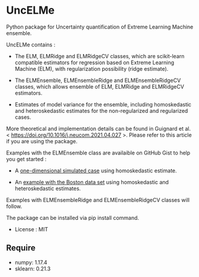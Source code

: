 UncELMe
=====================================

Python package for Uncertainty quantification of Extreme Learning Machine ensemble.

UncELMe contains :

* The ELM, ELMRidge and ELMRidgeCV classes, which are scikit-learn compatible estimators for regression based on Extreme Learning Machine (ELM), with regularization possibility (ridge estimate).

* The ELMEnsemble, ELMEnsembleRidge and ELMEnsembleRidgeCV classes, which allows ensemble of ELM, ELMRidge and ELMRidgeCV estimators.

* Estimates of model variance for the ensemble, including homoskedastic and heteroskedastic estimates for the  non-regularized and regularized cases.

More theoretical and implementation details can be found in Guignard et al. < https://doi.org/10.1016/j.neucom.2021.04.027 >. Please refer to this article if you are using the package.

Examples with the ELMEnsemble class are availaible on GitHub Gist to help you get started :

* A [one-dimensional simulated case](https://gist.github.com/fguignard/e830899621ba79b2b6fb97e9f0d82ccb) using homoskedastic estimate.

* An [example with the Boston data set](https://gist.github.com/fguignard/fc590de1b82621ed58fd82b9ef37a4fd) using homoskedastic and heteroskedastic estimates.

Examples with ELMEnsembleRidge and ELMEnsembleRidgeCV classes will follow.

The package can be installed via pip install command.

* License : MIT



Require
--------

* numpy: 1.17.4
* sklearn: 0.21.3
